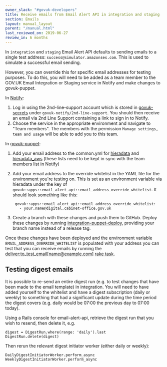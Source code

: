 ```yaml
---
owner_slack: "#govuk-developers"
title: Receive emails from Email Alert API in integration and staging
section: Emails
layout: manual_layout
parent: "/manual.html"
last_reviewed_on: 2019-06-27
review_in: 6 months
---
```


In `integration` and `staging` Email Alert API defaults to sending emails
to a single test address: `success@simulator.amazonses.com`. This is used to
simulate a successful email sending.

However, you can override this for specific email addresses for testing
purposes. To do this, you will need to be added as a team member to the GOV.UK Email Integration or Staging service in Notify and make changes to govuk-puppet.

In [Notify][]:

1. Log in using the 2nd-line-support account which is stored in [govuk-secrets][]
  under `govuk-notify/2nd-line-support`. You should then receive an email via 2nd Line
   Support containing a link to sign in to Notify.
2. Choose the service in the appropriate environment and navigate to "Team members".
  The members with the permission `Manage settings, team and usage` will be able to
  add you to this team.

In [govuk-puppet][]:

1. Add your email address to the common.yml for [hieradata](https://github.com/alphagov/govuk-puppet/blob/master/hieradata/common.yaml#L442) and [hieradata_aws](https://github.com/alphagov/govuk-puppet/blob/master/hieradata_aws/common.yaml#L488) (these lists need to be kept in sync with the team members list in Notify)
2. Add your email address to the override whitelist in the YAML file for the environment you're testing on. This is set as an
   environment variable via hieradata under the key of
   `govuk::apps::email_alert_api::email_address_override_whitelist`. It should look something like this:

   ```
    govuk::apps::email_alert_api::email_address_override_whitelist:
      - your.name@digital.cabinet-office.gov.uk
   ```
  3. Create a branch with these changes and push them to GitHub. Deploy these changes by running [integration-puppet-deploy](https://ci.integration.publishing.service.gov.uk/job/integration-puppet-deploy/build?delay=0sec), providing your branch name instead of a release tag.

Once these changes have been deployed and the environment variable
`EMAIL_ADDRESS_OVERRIDE_WHITELIST` is populated with your address you can test
that you can receive emails by running the [deliver:to_test_email[name@example.com]](https://deploy.integration.publishing.service.gov.uk/job/run-rake-task/parambuild/?TARGET_APPLICATION=email-alert-api&MACHINE_CLASS=email_alert_api&RAKE_TASK=deliver:to_test_email[name@example.com]) [rake task].

## Testing digest emails

It is possible to re-send an entire digest run (e.g. to test changes that have been made to the email template) in integration.  You will need to have added yourself to the whitelist and have a digest subscription (daily or weekly) to something that had a significant update during the time period the digest covers (e.g. daily would be 07:00 the previous day to 07:00 today).

Using a Rails console for email-alert-api, retrieve the digest run that you wish to resend, then delete it, e.g.

```
digest = DigestRun.where(range: 'daily').last
DigestRun.delete(digest)
```

Then rerun the relevant digest initiator worker (either daily or weekly):

```
DailyDigestInitiatorWorker.perform_async
WeeklyDigestInitiatorWorker.perform_async
```

[Notify]: https://www.notifications.service.gov.uk
[govuk-secrets]: https://github.com/alphagov/govuk-secrets
[govuk-puppet]: https://github.com/alphagov/govuk-puppet
[rake task]: https://github.com/alphagov/email-alert-api/blob/master/lib/tasks/deliver.rake#L19
